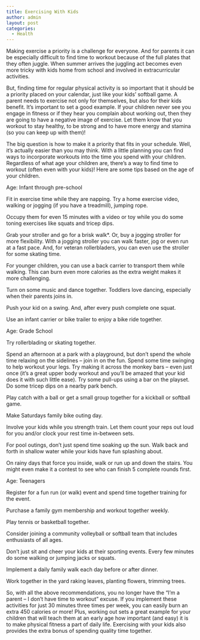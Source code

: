 ```yaml
---
title: Exercising With Kids
author: admin
layout: post
categories:
  - Health
---
```

Making exercise a priority is a challenge for everyone. And for parents it can be especially difficult to find time to workout because of the full plates that they often juggle. When summer arrives the juggling act becomes even more tricky with kids home from school and involved in extracurricular activities.

But, finding time for regular physical activity is so important that it should be a priority placed on your calendar, just like your kids’ softball game. A parent needs to exercise not only for themselves, but also for their kids benefit. It’s important to set a good example. If your children never see you engage in fitness or if they hear you complain about working out, then they are going to have a negative image of exercise. Let them know that you workout to stay healthy, to be strong and to have more energy and stamina (so you can keep up with them)!

The big question is how to make it a priority that fits in your schedule. Well, it’s actually easier than you may think. With a little planning you can find ways to incorporate workouts into the time you spend with your children. Regardless of what age your children are, there’s a way to find time to workout (often even with your kids)! Here are some tips based on the age of your children.

Age: Infant through pre-school

Fit in exercise time while they are napping. Try a home exercise video, walking or jogging (if you have a treadmill), jumping rope.

Occupy them for even 15 minutes with a video or toy while you do some toning exercises like squats and tricep dips.

Grab your stroller and go for a brisk walk*. Or, buy a jogging stroller for more flexibility. With a jogging stroller you can walk faster, jog or even run at a fast pace. And, for veteran rollerbladers, you can even use the stroller for some skating time.

For younger children, you can use a back carrier to transport them while walking. This can burn even more calories as the extra weight makes it more challenging.

Turn on some music and dance together. Toddlers love dancing, especially when their parents joins in.

Push your kid on a swing. And, after every push complete one squat.

Use an infant carrier or bike trailer to enjoy a bike ride together.

Age: Grade School

Try rollerblading or skating together.

Spend an afternoon at a park with a playground, but don’t spend the whole time relaxing on the sidelines – join in on the fun. Spend some time swinging to help workout your legs. Try making it across the monkey bars – even just once (it’s a great upper body workout and you’ll be amazed that your kid does it with such little ease). Try some pull-ups using a bar on the playset. Do some tricep dips on a nearby park bench.

Play catch with a ball or get a small group together for a kickball or softball game.

Make Saturdays family bike outing day.

Involve your kids while you strength train. Let them count your reps out loud for you and/or clock your rest time in-between sets.

For pool outings, don’t just spend time soaking up the sun. Walk back and forth in shallow water while your kids have fun splashing about.

On rainy days that force you inside, walk or run up and down the stairs. You might even make it a contest to see who can finish 5 complete rounds first.

Age: Teenagers

Register for a fun run (or walk) event and spend time together training for the event.

Purchase a family gym membership and workout together weekly.

Play tennis or basketball together.

Consider joining a community volleyball or softball team that includes enthusiasts of all ages.

Don’t just sit and cheer your kids at their sporting events. Every few minutes do some walking or jumping jacks or squats.

Implement a daily family walk each day before or after dinner.

Work together in the yard raking leaves, planting flowers, trimming trees.

So, with all the above recommendations, you no longer have the “I’m a parent – I don’t have time to workout” excuse. If you implement these activities for just 30 minutes three times per week, you can easily burn an extra 450 calories or more! Plus, working out sets a great example for your children that will teach them at an early age how important (and easy) it is to make physical fitness a part of daily life. Exercising with your kids also provides the extra bonus of spending quality time together.


